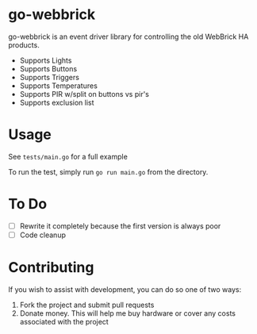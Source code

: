 go-webbrick
=========

go-webbrick is an event driver library for controlling the old WebBrick HA products.

- Supports Lights
- Supports Buttons
- Supports Triggers
- Supports Temperatures
- Supports PIR w/split on buttons vs pir's
- Supports exclusion list


Usage
=====

See `tests/main.go` for a full example

To run the test, simply run `go run main.go` from the directory.

To Do
=====

 - [ ] Rewrite it completely because the first version is always poor
 - [ ] Code cleanup

Contributing
============

If you wish to assist with development, you can do so one of two ways:

 1. Fork the project and submit pull requests
 2. Donate money. This will help me buy hardware or cover any costs associated with the project
